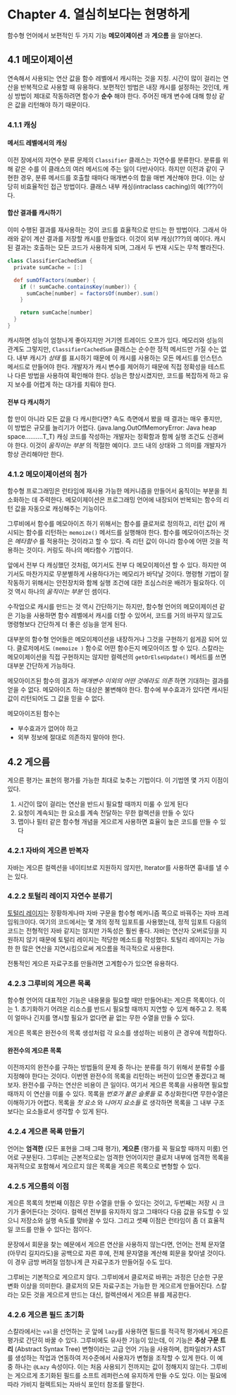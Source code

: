 # Chapter 4. 열심히보다는 현명하게

함수형 언어에서 보편적인 두 가지 기능 **메모이제이션** 과 **게으름** 을 알아본다.

## 4.1 메모이제이션

연속해서 사용되는 연산 값을 함수 레벨에서 캐시하는 것을 지칭. 시간이 많이 걸리는 연산을 반복적으로 사용할 때 유용하다. 보편적인 방법은 내장 캐시를 설정하는 것인데, 캐싱 방법이 제대로 작동하려면 함수가 **순수** 해야 한다. 주어진 매개 변수에 대해 항상 같은 값을 리턴해야 하기 때문이다.

### 4.1.1 캐싱

#### 메서드 레벨에서의 캐싱

이전 장에서의 자연수 분류 문제의 `Classifier` 클래스는 자연수를 분류한다. 분류를 위해 같은 수를 이 클래스의 여러 메서드에 주는 일이 다반사이다. 하지만 이전과 같이 구현한 경우, 분류 메서드를 호출할 때마다 매개변수의 합을 매번 계산해야 한다. 이는 상당히 비효율적인 접근 방법이다. 클래스 내부 캐싱\(intraclass caching\)의 예\(???\)이다.

#### 합산 결과를 캐시하기

이미 수행된 결과를 재사용하는 것이 코드를 효율적으로 만드는 한 방법이다. 그래서 아래와 같이 계산 결과를 저장할 캐시를 만들었다. 이것이 외부 캐싱\(???\)의 예이다. 캐시된 결과는 호출하는 모든 코드가 사용하게 되며, 그래서 두 번재 시도는 무척 빨라진다.

```groovy
class ClassifierCachedSum {
  private sumCache = [:]

  def sumOfFactors(number) {
    if (! sumCache.containsKey(number)) {
      sumCache[number] = factorsOf(number).sum()
    }

    return sumCache[number]
  }
}
```

캐시하면 성능이 엄청나게 좋아지지만 거기엔 트레이드 오프가 있다. 메모리와 성능의 관계도 그렇지만, `ClassifierCachedSum` 클래스는 순수한 정적 메서드만 가질 수는 없다. 내부 캐시가 _상태_ 를 표시하기 때문에 이 캐시를 사용하는 모든 메서드를 인스턴스 메서드로 만들어야 한다. 개발자가 캐시 변수를 제어하기 때문에 직접 정확성을 테스트나 다른 방법을 사용하여 확인해야 한다. 성능은 향상시켰지만, 코드를 복잡하게 하고 유지 보수를 어렵게 하는 대가를 치뤄야 한다.

#### 전부 다 캐시하기

합 만이 아니라 모든 값을 다 캐시한다면? 속도 측면에서 봤을 때 결과는 매우 좋지만, 이 방법은 규모를 늘리기가 어렵다. \(java.lang.OutOfMemoryError: Java heap space..........T\_T\) 캐싱 코드를 작성하는 개발자는 정확함과 함께 실행 조건도 신경써야 한다. 이것이 _움직이는 부분_ 의 적절한 예이다. 코드 내의 상태와 그 의미를 개발자가 항상 관리해야만 한다.

### 4.1.2 메모이제이션의 첨가

함수형 프로그래밍은 런타임에 재사용 가능한 메커니즘을 만들어서 움직이는 부분을 최소화하는 데 주력한다. 메모이제이션은 프로그래밍 언어에 내장되어 반복되는 함수의 리턴 값을 자동으로 캐싱해주는 기능이다.

그루비에서 함수를 메모아이즈 하기 위해서는 함수를 클로저로 정의하고, 리턴 값이 캐시되는 함수를 리턴하는 `memoize()` 메서드를 실행해야 한다. 함수를 메모아이즈하는 것은 _메타함수_ 를 적용하는 것이라고 할 수 있다. 즉 리턴 값이 아니라 함수에 어떤 것을 적용하는 것이다. 커링도 하나의 메타함수 기법이다.

앞에서 전부 다 캐싱했던 것처럼, 여기서도 전부 다 메모이제이션 할 수 있다. 하지만 여기서도 마찬가지로 무분별하게 사용하다가는 메모리가 바닥날 것이다. 명령형 기법이 잘 작동하기 위해서는 안전장치와 함께 실행 조건에 대한 조심스러운 배려가 필요하다. 이것 역시 하나의 _움직이는 부분_ 인 셈이다.

수작업으로 캐시를 만드는 것 역시 간단하기는 하지만, 함수형 언어의 메모이제이션 같은 기능을 사용하면 함수 레벨에서 캐시를 더할 수 있어서, 코드를 거의 바꾸지 않고도 명령형보다 간단하게 더 좋은 성능을 얻게 된다.

대부분의 함수형 언어들은 메모이제이션을 내장하거나 그것을 구현하기 쉽게끔 되어 있다. 클로저에서도 `(memoize )` 함수로 어떤 함수든지 메모아이즈 할 수 있다. 스칼라는 메모이제이션을 직접 구현하지는 않지만 컬렉션의 `getOrElseUpdate()` 메서드를 쓰면 대부분 간단하게 가능하다.

메모아이즈된 함수의 결과가 _매개변수 이외의 어떤 것에라도 의존_ 하면 기대하는 결과를 얻을 수 없다. 메모아이즈 하는 대상은 불변해야 한다. 함수에 부수효과가 있다면 캐시된 값이 리턴되어도 그 값을 믿을 수 없다.

메모아이즈된 함수는

* 부수효과가 없어야 하고
* 외부 정보에 절대로 의존하지 말아야 한다.

## 4.2 게으름

게으른 평가는 표현의 평가를 가능한 최대로 늦추는 기법이다. 이 기법엔 몇 가지 이점이 있다.

1. 시간이 많이 걸리는 연산을 반드시 필요할 때까지 미룰 수 있게 된다
2. 요청이 계속되는 한 요소를 계속 전달하는 무한 컬렉션을 만들 수 있다
3. 맵이나 필터 같은 함수형 개념을 게으르게 사용하면 효율이 높은 코드를 만들 수 있다

### 4.2.1 자바의 게으른 반복자

자바는 게으른 컬렉션을 네이티브로 지원하지 않지만, Iterator를 사용하면 흉내를 낼 수는 있다.

### 4.2.2 토털리 레이지 자연수 분류기

[토털리 레이지](https://code.google.com/p/totallylazy)는 장황하게나마 자바 구문을 함수형 메커니즘 쪽으로 바꿔주는 자바 프레임워크이다. 여기의 코드에서는 몇 개의 정적 임포트를 사용했는데, 정적 임포트 다음의 코드는 전형적인 자바 같지는 않지만 가독성은 훨씬 좋다. 자바는 연산자 오버로딩을 지원하지 않기 때문에 토털리 레이지는 적당한 메소드를 작성했다. 토털리 레이지는 가능한 한 많은 연산을 지연시킴으로써 게으름을 적극적으로 사용한다.

전통적인 게으른 자료구조를 만들려면 고계함수가 있으면 유용하다.

### 4.2.3 그루비의 게으른 목록

함수형 언어의 대표적인 기능은 내용물을 필요할 때만 만들어내는 게으른 목록이다. 이는 1. 초기화하기 어려운 리소스를 반드시 필요할 때까지 지연할 수 있게 해주고 2. 목록이 얼마나 긴지를 명시할 필요가 없다면 끝 없는 무한 수열을 만들 수 있다.

게으른 목록은 완전수의 목록 생성처럼 각 요소를 생성하는 비용이 큰 경우에 적합하다.

#### 완전수의 게으른 목록

이전까지의 완전수를 구하는 방법들의 문제 중 하나는 분류를 하기 위해서 분류할 수를 지정해야 한다는 것이다. 이번엔 완전수의 목록을 리턴하는 버전이 있으면 좋겠다고 해보자. 완전수를 구하는 연산은 비용이 큰 일이다. 여기서 게으른 목록을 사용하면 필요할 때까지 이 연산을 미룰 수 있다. 목록을 _번호가 붙은 슬롯들_ 로 추상화한다면 무한수열은 이해하기가 어렵다. 목록을 _첫 요소_ 와 _나머지 요소들_ 로 생각하면 목록을 그 내부 구조보다는 요소들로서 생각할 수 있게 된다.

### 4.2.4 게으른 목록 만들기

언어는 **엄격한** \(모든 표현을 그때 그때 평가\), **게으른** \(평가를 꼭 필요할 때까지 미룸\) 언어로 구분된다. 그루비는 근본적으로는 엄격한 언어이지만 클로저 내부에 엄격한 목록을 재귀적으로 포함해서 게으르지 않은 목록을 게으른 목록으로 변형할 수 있다.

### 4.2.5 게으름의 이점

게으른 목록의 첫번째 이점은 무한 수열을 만들 수 있다는 것이고, 두번째는 저장 시 크기가 줄어든다는 것이다. 컬렉션 전부를 유지하지 않고 그때마다 다음 값을 유도할 수 있으니 저장소와 실행 속도를 맞바꿀 수 있다. 그리고 셋째 이점은 런타임이 좀 더 효율적일 코드를 만들 수 있다는 점이다.

문장에서 회문을 찾는 예문에서 게으른 연산을 사용하지 않는다면, 언어는 전체 문자열\(아무리 길지라도\)을 공백으로 자른 후에, 전체 문자열을 계산해 회문을 찾아낼 것이다. 이 경우 금방 버려질 엄청나게 큰 자료구조가 만들어질 수도 있다.

그루비는 기본적으로 게으르지 않다. 그루비에서 클로저로 바뀌는 과정은 단순한 구문 변화 이상을 의미한다. 클로저의 모든 자료구조는 가능한 한 게으르게 만들어진다. 스칼라는 모든 것을 게으르게 만드는 대신, 컬렉션에서 게으른 뷰를 제공한다.

### 4.2.6 게으른 필드 초기화

스칼라에서는 `val`을 선언하는 곳 앞에 `lazy`를 사용하면 필드를 적극적 평가에서 게으른 평가로 간단히 바꿀 수 있다. 그루비에도 유사한 기능이 있는데, 이 기능은 **추상 구문 트리** \(Abstract Syntax Tree\) 변형이라는 고급 언어 기능을 사용하며, 컴파일러가 AST를 생성하는 작업과 연동하여 저수준에서 사용자가 변형을 조작할 수 있게 한다. 이 예 중 하나는 `@Lazy` 속성이다. 이는 처음 사용되기 전까지는 값이 정해지지 않는다. 그루비는 게으르게 초기화된 필드를 소프트 레퍼런스에 유지하게 만들 수도 있다. 이는 필요에 따라 가비지 컬렉트되는 자바식 포인터 참조를 말한다.

